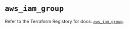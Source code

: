 # `aws_iam_group`

Refer to the Terraform Registory for docs: [`aws_iam_group`](https://registry.terraform.io/providers/hashicorp/aws/5.5.0/docs/resources/iam_group).
